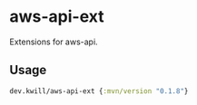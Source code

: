 # aws-api-ext

Extensions for aws-api. 

## Usage 

```clojure
dev.kwill/aws-api-ext {:mvn/version "0.1.8"}
```
